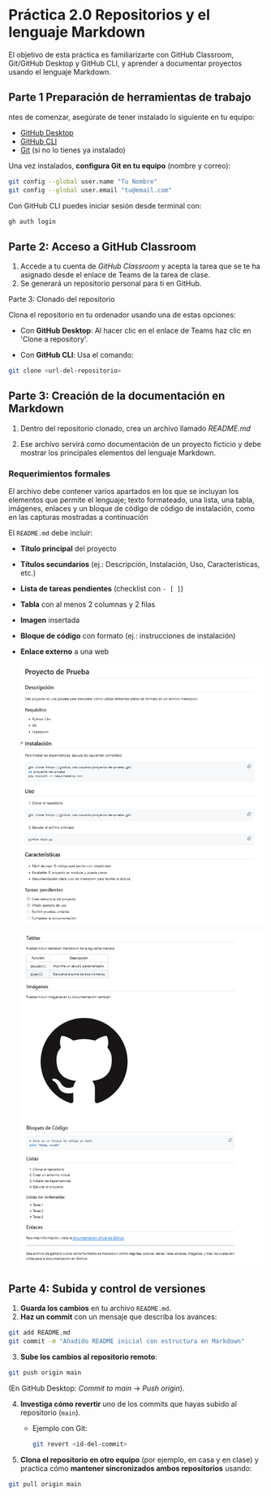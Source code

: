 # Práctica 2.0 Repositorios y el lenguaje Markdown 

El objetivo de esta práctica es familiarizarte con GitHub Classroom, Git/GitHub Desktop y GitHub CLI, y aprender a documentar proyectos usando el lenguaje Markdown.

## Parte 1 Preparación de herramientas de trabajo

ntes de comenzar, asegúrate de tener instalado lo siguiente en tu equipo:  

- [GitHub Desktop](https://desktop.github.com/)  
- [GitHub CLI](https://cli.github.com/)  
- [Git](https://git-scm.com/) (si no lo tienes ya instalado)  


 Una vez instalados, **configura Git en tu equipo** (nombre y correo):  

```bash
git config --global user.name "Tu Nombre"
git config --global user.email "tu@email.com"
``` 

Con GitHub CLI puedes iniciar sesión desde terminal con:

```bash
gh auth login
```

## Parte 2: Acceso a GitHub Classroom

1. Accede a tu cuenta de *GitHub Classroom* y acepta la tarea que se te ha asignado desde el enlace de Teams de la tarea de clase.
2. Se generará un repositorio personal para ti en GitHub.

Parte 3: Clonado del repositorio

Clona el repositorio en tu ordenador usando una de estas opciones:

- Con **GitHub Desktop**:
Al hacer clic en el enlace de Teams haz clic en 'Clone a repository'.

- Con **GitHub CLI**:
Usa el comando:

```bash
git clone <url-del-repositorio>
```

## Parte 3: Creación de la documentación en Markdown

1. Dentro del repositorio clonado, crea un archivo llamado *README.md*

2. Ese archivo servirá como documentación de un proyecto ficticio y debe mostrar los principales elementos del lenguaje Markdown.

### Requerimientos formales

El archivo debe contener varios apartados en los que se incluyan los elementos que permite el lenguaje; texto formateado, una lista, una tabla, imágenes, enlaces y un bloque de código de código de instalación, como en las capturas mostradas a continuación

El `README.md` debe incluir:  

- **Título principal** del proyecto  
- **Títulos secundarios** (ej.: Descripción, Instalación, Uso, Características, etc.)  
- **Lista de tareas pendientes** (checklist con `- [ ]`)  
- **Tabla** con al menos 2 columnas y 2 filas  
- **Imagen** insertada  
- **Bloque de código** con formato (ej.: instrucciones de instalación)  
- **Enlace externo** a una web  

    ![](media/parte1.png) 

    ![](media/parte2.png) 


## Parte 4: Subida y control de versiones  

1. **Guarda los cambios** en tu archivo `README.md`.  
2. **Haz un commit** con un mensaje que describa los avances:  

```bash
git add README.md
git commit -m "Añadido README inicial con estructura en Markdown"
```  

3. **Sube los cambios al repositorio remoto**:  

```bash
git push origin main
```  

(En GitHub Desktop: *Commit to main* → *Push origin*).  

4. **Investiga cómo revertir** uno de los commits que hayas subido al repositorio (`main`).  
   - Ejemplo con Git:  
     ```bash
     git revert <id-del-commit>
     ```  

5. **Clona el repositorio en otro equipo** (por ejemplo, en casa y en clase) y practica cómo **mantener sincronizados ambos repositorios** usando:  

```bash
git pull origin main
```  



